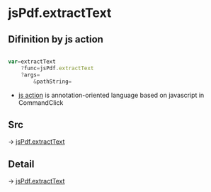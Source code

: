 # jsPdf.extractText

## Difinition by js action

```js.js

var=extractText
	?func=jsPdf.extractText
	?args=
		&pathString=
```

- [js action]() is annotation-oriented language based on javascript in CommandClick

## Src

-> [jsPdf.extractText](https://github.com/puutaro/CommandClick/blob/master/app/src/main/java/com/puutaro/commandclick/fragment_lib/terminal_fragment/js_interface/JsPdf.kt#L26)

## Detail

-> [jsPdf.extractText](https://github.com/puutaro/CommandClick/blob/master/md/developer/js_interface/details/JsPdf/extractText.md)

